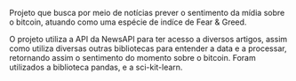 Projeto que busca por meio de notícias prever o sentimento da mídia sobre o bitcoin, atuando como uma espécie de indíce de Fear & Greed.

O projeto utiliza a API da NewsAPI para ter acesso a diversos artigos, assim como utiliza diversas outras bibliotecas para entender a data e a processar, retornando assim o sentimento do momento sobre o bitcoin. Foram utilizados a biblioteca pandas, e a sci-kit-learn.